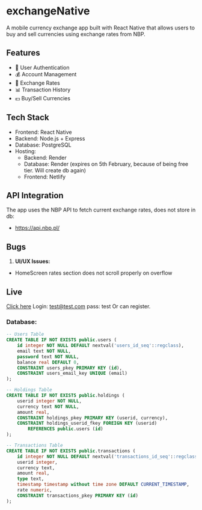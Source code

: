# exchangeNative 

A mobile currency exchange app built with React Native that allows users to buy
and sell currencies using exchange rates from NBP.

## Features

- 👤 User Authentication
- 💰 Account Management
- 💱 Exchange Rates
- 📊 Transaction History
- 💵 Buy/Sell Currencies

## Tech Stack

- Frontend: React Native
- Backend: Node.js + Express
- Database: PostgreSQL
- Hosting:
  - Backend: Render
  - Database: Render (expires on 5th February, because of being free tier. Will create db again)
  - Frontend: Netlify

## API Integration

The app uses the NBP API to fetch current exchange rates, does not store in db:
- https://api.nbp.pl/

## Bugs

1. **UI/UX Issues:**
  - HomeScreen rates section does not scroll properly on overflow

## Live 
[Click here](https://davilex.netlify.app)
Login: test@test.com
pass: test
Or can register. 


### Database:
```sql
-- Users Table
CREATE TABLE IF NOT EXISTS public.users (
    id integer NOT NULL DEFAULT nextval('users_id_seq'::regclass),
    email text NOT NULL,
    password text NOT NULL,
    balance real DEFAULT 0,
    CONSTRAINT users_pkey PRIMARY KEY (id),
    CONSTRAINT users_email_key UNIQUE (email)
);

-- Holdings Table
CREATE TABLE IF NOT EXISTS public.holdings (
    userid integer NOT NULL,
    currency text NOT NULL,
    amount real,
    CONSTRAINT holdings_pkey PRIMARY KEY (userid, currency),
    CONSTRAINT holdings_userid_fkey FOREIGN KEY (userid)
        REFERENCES public.users (id)
);

-- Transactions Table
CREATE TABLE IF NOT EXISTS public.transactions (
    id integer NOT NULL DEFAULT nextval('transactions_id_seq'::regclass),
    userid integer,
    currency text,
    amount real,
    type text,
    timestamp timestamp without time zone DEFAULT CURRENT_TIMESTAMP,
    rate numeric,
    CONSTRAINT transactions_pkey PRIMARY KEY (id)
);